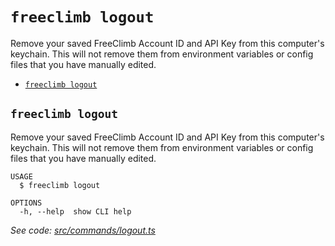 `freeclimb logout`
==================

Remove your saved FreeClimb Account ID and API Key from this computer's keychain. This will not remove them from environment variables or config files that you have manually edited.

* [`freeclimb logout`](#freeclimb-logout)

## `freeclimb logout`

Remove your saved FreeClimb Account ID and API Key from this computer's keychain. This will not remove them from environment variables or config files that you have manually edited.

```
USAGE
  $ freeclimb logout

OPTIONS
  -h, --help  show CLI help
```

_See code: [src/commands/logout.ts](https://github.com/FreeClimbAPI/freeclimb-cli/blob/v0.2.2/src/commands/logout.ts)_
